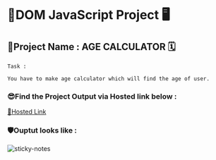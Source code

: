 # 🚀DOM JavaScript Project 🖥️
## 🎯Project Name : AGE CALCULATOR 🗓️

```
Task :

You have to make age calculator which will find the age of user.
```
### 😎Find the Project Output via Hosted link below :
[🎯Hosted Link](https://abhinandan411.github.io/Fs-18-Assignments/JavaScript/Age_Calculator/index.html)

### 🛡️Ouptut looks like :
![sticky-notes]()


